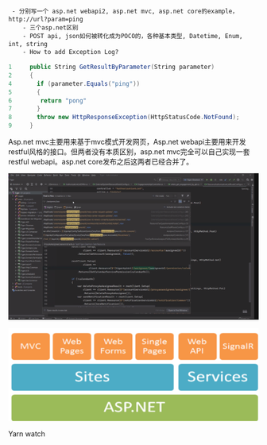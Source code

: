 ```
 - 分别写一个 asp.net webapi2, asp.net mvc, asp.net core的example，http://url?param=ping
    - 三个asp.net区别
    - POST api, json如何被转化成为POCO的，各种基本类型, Datetime, Enum, int, string
    - How to add Exception Log?
```



```c#
1     public String GetResultByParameter(String parameter)
2     {
4       if (parameter.Equals("ping"))
5       {
6        return "pong"
7       }
8       throw new HttpResponseException(HttpStatusCode.NotFound);
9     }
```

Asp.net mvc主要用来基于mvc模式开发网页，Asp.net webapi主要用来开发restful风格的接口。但两者没有本质区别，asp.net mvc完全可以自己实现一套restful webapi。asp.net core发布之后这两者已经合并了。



![image-20211217120314821](https://raw.githubusercontent.com/Lingerssss/notePicture/main/image-20211217120314821.png)



![image-20211217102343076](https://raw.githubusercontent.com/Lingerssss/notePicture/main/image-20211217102343076.png)

Yarn watch







